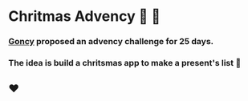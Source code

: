 # Chritmas Advency 🎄 🎅
### <a href="https://twitter.com/goncy/status/1466050967808401409">Goncy</a> proposed an advency challenge for 25 days. 
### The idea is build a chritsmas app to make a present's list 🎁
## ❤️
